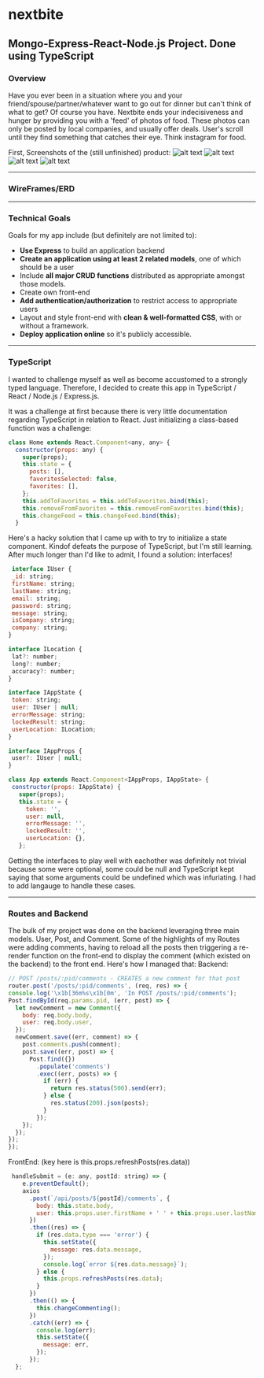# nextbite
## Mongo-Express-React-Node.js Project. Done using TypeScript

### Overview

Have you ever been in a situation where you and your friend/spouse/partner/whatever want to go out for dinner but can't think of what to get? Of course you have. Nextbite ends your indecisiveness and hunger by providing you with a 'feed' of photos of food. These photos can only be posted by local companies, and usually offer deals. User's scroll until they find something that catches their eye. Think instagram for food.

First, Screenshots of the (still unfinished) product: 
![alt text](https://github.com/orjames/nextbite/blob/master/client/src/images/screenshot1.JPG "Screenshot1")
![alt text](https://github.com/orjames/nextbite/blob/master/client/src/images/screenshot2.JPG "Screenshot2")
![alt text](https://github.com/orjames/nextbite/blob/master/client/src/images/screenshot3.JPG "Screenshot3")
![alt text](https://github.com/orjames/nextbite/blob/master/client/src/images/screenshot4.JPG "Screenshot4")


---

### WireFrames/ERD


---

### Technical Goals

Goals for my app include (but definitely are not limited to):

* **Use Express** to build an application backend 
* **Create an application using at least 2 related models**, one of which should be a user
* Include **all major CRUD functions** distributed as appropriate amongst those models.
* Create own front-end
* **Add authentication/authorization** to restrict access to appropriate users
* Layout and style front-end with **clean & well-formatted CSS**, with or without a framework.
* **Deploy application online** so it's publicly accessible.

---

### TypeScript

I wanted to challenge  myself as well as become accustomed to a strongly typed language. Therefore, I decided to create this app in TypeScript / React / Node.js / Express.js.

It was a challenge at first because there is very little documentation regarding TypeScript in relation to React. Just initializing a class-based function was a challenge:

```javascript
class Home extends React.Component<any, any> {
  constructor(props: any) {
    super(props);
    this.state = {
      posts: [],
      favoritesSelected: false,
      favorites: [],
    };
    this.addToFavorites = this.addToFavorites.bind(this);
    this.removeFromFavorites = this.removeFromFavorites.bind(this);
    this.changeFeed = this.changeFeed.bind(this);
  }
  ```
  Here's a hacky solution that I came up with to try to initialize a state component. Kindof defeats the purpose of TypeScript, but I'm still learning. After much longer than I'd like to admit, I found a solution: interfaces!
  
 ```javascript
  interface IUser {
  _id: string;
  firstName: string;
  lastName: string;
  email: string;
  password: string;
  message: string;
  isCompany: string;
  company: string;
}

interface ILocation {
  lat?: number;
  long?: number;
  accuracy?: number;
}

interface IAppState {
  token: string;
  user: IUser | null;
  errorMessage: string;
  lockedResult: string;
  userLocation: ILocation;
}

interface IAppProps {
  user?: IUser | null;
}

class App extends React.Component<IAppProps, IAppState> {
  constructor(props: IAppState) {
    super(props);
    this.state = {
      token: '',
      user: null,
      errorMessage: '',
      lockedResult: '',
      userLocation: {},
    };
  ```
  Getting the interfaces to play well with eachother was definitely not trivial because some were optional, some could be null and TypeScript kept saying that some arguments could be undefined which was infuriating. I had to add langauge to handle these cases.
  
 ---
 
  ### Routes and Backend
  
  The bulk of my project was done on the backend leveraging three main models. User, Post, and Comment. Some of the highlights of my Routes were adding comments, having to reload all the posts then triggering a re-render function on the front-end to display the comment (which existed on the backend) to the front end. Here's how I managed that:
  Backend:
  ```javascript
  // POST /posts/:pid/comments - CREATES a new comment for that post
router.post('/posts/:pid/comments', (req, res) => {
  console.log('\x1b[36m%s\x1b[0m', 'In POST /posts/:pid/comments');
  Post.findById(req.params.pid, (err, post) => {
    let newComment = new Comment({
      body: req.body.body,
      user: req.body.user,
    });
    newComment.save((err, comment) => {
      post.comments.push(comment);
      post.save((err, post) => {
        Post.find({})
          .populate('comments')
          .exec((err, posts) => {
            if (err) {
              return res.status(500).send(err);
            } else {
              res.status(200).json(posts);
            }
          });
      });
    });
  });
});
```
FrontEnd: (key here is this.props.refreshPosts(res.data))
```javascript
 handleSubmit = (e: any, postId: string) => {
    e.preventDefault();
    axios
      .post(`/api/posts/${postId}/comments`, {
        body: this.state.body,
        user: this.props.user.firstName + ' ' + this.props.user.lastName,
      })
      .then((res) => {
        if (res.data.type === 'error') {
          this.setState({
            message: res.data.message,
          });
          console.log(`error ${res.data.message}`);
        } else {
          this.props.refreshPosts(res.data);
        }
      })
      .then(() => {
        this.changeCommenting();
      })
      .catch((err) => {
        console.log(err);
        this.setState({
          message: err,
        });
      });
  };
  ```
  
